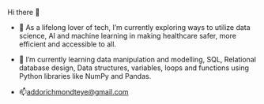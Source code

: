 Hi there 👋
- 🔭 As a lifelong lover of tech, I’m currently exploring ways to utilize data science, AI and machine learning in making healthcare safer, more efficient and accessible to all.
- 🌱 I’m currently learning data manipulation and modelling, SQL, Relational database design, Data structures, variables, loops and functions using Python libraries like NumPy and Pandas.

- 📫addorichmondteye@gmail.com
